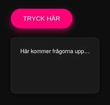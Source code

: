 <!DOCTYPE html>
<html lang="sv">
<head>
  <meta charset="UTF-8" />
  <title>Traphouse Utmaningar</title>
  <style>
    html, body {
      height: 100%;
      margin: 0;
      background: #0f0f0f;
      font-family: 'Helvetica Neue', Helvetica, Arial, sans-serif;
      display: flex;
      justify-content: center;
      align-items: center;
      flex-direction: column;
      color: #fff;
    }

    .container {
      max-width: 500px;
      text-align: center;
      padding: 20px;
    }

    .question-box {
      margin-top: 30px;
      background: rgba(255, 255, 255, 0.05);
      border: 1px solid rgba(255, 255, 255, 0.1);
      border-radius: 12px;
      padding: 30px;
      min-height: 120px;
      font-size: 1.3em;
      line-height: 1.4;
      transition: all 0.3s ease;
      box-shadow: 0 4px 20px rgba(0,0,0,0.4);
    }

    button {
      background: #ff0077;
      border: none;
      color: white;
      padding: 20px 40px;
      font-size: 1.5em;
      border-radius: 50px;
      cursor: pointer;
      transition: all 0.3s ease;
      box-shadow: 0 8px 20px rgba(255, 0, 119, 0.5);
    }

    button:hover {
      transform: scale(1.05);
      box-shadow: 0 12px 30px rgba(255, 0, 119, 0.7);
    }

    @media (max-width: 600px) {
      button {
        padding: 15px 30px;
        font-size: 1.2em;
      }

      .question-box {
        font-size: 1.1em;
        padding: 20px;
      }
    }
  </style>
</head>
<body>
  <div class="container">
    <button id="generateBtn">TRYCK HÄR</button>
    <div id="question" class="question-box">Här kommer frågorna upp…</div>
  </div>

  <script>
    const questions = [
      "Vem här vill du hångla med just nu?",
      "Berätta om din värsta sexupplevelse.",
      "Vem här skulle du helst ligga med om du måste välja?",
      "Visa ditt senaste DM till någon du flirtar med.",
      "Ta av ett klädesplagg.",
      "Drick tre klunkar och skicka en sexig selfie till någon.",
      "Kyss personen till höger om dig.",
      "Visa din senaste sökhistorik.",
      "Berätta om ditt största turn-on.",
      "Gör en lapdance på någon i 30 sekunder.",
      "Låt någon annan scrolla 10 bilder bakåt i ditt kameraalbum.",
      "Raka eller vaxa en valfri kroppsdel.",
      "Låt någon annan skriva en text till ditt senaste ragg.",
      "Ring ditt ex och säg 'Jag saknar dig'.",
      "Gör en sexy pose på golvet.",
      "Vem här tror du är bäst i sängen?",
      "Berätta en sexfantasi du vill testa.",
      "Ta en shot och visa ditt senaste ligg.",
      "Lägg upp en thirst trap-story nu.",
      "Ge någon en hickey.",
      "Låt någon annan välja vem du ska krama länge.",
      "Låt någon måla något på din kropp med läppstift.",
      "Vem här vill du helst duscha med?",
      "Ge någon en erotisk massage i 1 minut.",
      "Gör 'twerk' i 30 sekunder.",
      "Vem här tror du är sämst på att kyssa?",
      "Ge en footjob-simulering på en annans ben i 10 sek.",
      "Gör en fake orgasm-ljudshow.",
      "Beskriv ditt senaste ligg i detalj.",
      "Kyss någon på halsen.",
      "Välj någon som får ge dig en 'truth or dare'-fråga direkt.",
      "Gör en body shot på någon.",
      "Visa din senaste nudes (eller en random selfie om du vägrar, och ta dubbla shots).",
      "Smek någons hår i 30 sek.",
      "Flirta aggressivt med valfri person i 1 minut.",
      "Skicka en 'jag tänker på dig 😈' till någon du inte borde.",
      "Vem här skulle du vilja se naken?",
      "Beskriv din favoritställning.",
      "Ta av två plagg, eller drick 5 klunkar.",
      "Ge någon i rummet en 'dirty look' och håll den i 15 sek.",
      "Berätta om ett sexuellt misstag du gjort.",
      "Välj någon att gå in i ett annat rum och snacka 'dirty talk' med i 1 minut.",
      "Gör en slow-motion kyss på din hand.",
      "Vem här vill du spendera natten med?",
      "Berätta om din första orgasm.",
      "Skriv 'saknar att mysa med dig' till ditt senaste ligg.",
      "Gör ett 'strip tease'-move i 15 sekunder.",
      "Låt någon annan välja vad du ska ta av dig.",
      "Ge en komplimang till alla i rummet.",
      "Klia någons rygg sensuellt i 30 sek.",
      "Bita någon lätt på örat.",
      "Gör en stön-ljud-tävling med någon.",
      "Skicka 'vill du ligga?' till någon i din kontaktlista.",
      "Visa senaste bilden på din snap memories.",
      "Ge någon en kyss på kinden — med ögonkontakt hela tiden.",
      "Låt någon sätta läppstift på dig.",
      "Ge någon en 'dirty' komplimang.",
      "Berätta din hemligaste kink.",
      "Smaka på någons drink — sensuellt.",
      "Gör en catwalk i bara underkläder (eller så mycket du vågar).",
      "Drick så många klunkar som antalet personer i rummet.",
      "Vem här vill du helst väcka mitt i natten?",
      "Gör en 'bedroom eyes'-blick till alla.",
      "Skicka 'vill du ses ikväll?' till ett gammalt ragg.",
      "Beskriv vad du vill någon ska göra med dig just nu.",
      "Ta en shot för varje ex du haft.",
      "Vem här vill du slicka på?",
      "Gör en 'air grind' i 10 sek.",
      "Visa senaste 'röda hjärtat'-snap du skickade.",
      "Låt någon rita ett hjärta på din mage.",
      "Låt någon annan hålla dig i midjan i 20 sek.",
      "Gör en 'booty shake' till musik.",
      "Berätta när du var som kåtast.",
      "Vem här tror du är vildast i sängen?",
      "Låt någon flirta med dig öppet i 30 sek.",
      "Ge någon en smekning över låret.",
      "Berätta något du aldrig vågat säga till någon.",
      "Ge en 'förförande blick' till kameran (om ni filmar).",
      "Ta en selfie och skicka till din crush nu.",
      "Berätta vem du vill smaka på just nu.",
      "Säg en sak du älskar att få gjort mot dig i sängen.",
      "Låt någon viska något snuskigt i ditt öra.",
      "Ge någon en 'spank' på rumpan.",
      "Gör push-ups som om du ligger på någon.",
      "Berätta ditt bästa one-night stand-minne.",
      "Vem här skulle du byta sexliv med?",
      "Ge någon en kyss på pannan (extra intimt).",
      "Ring en kompis och säg 'jag är kåt, vad gör du?'",
      "Drick från någon annans mun (om alla är med på det!).",
      "Vem här vill du slicka vin/öl från kroppen på?",
      "Skriv 'tänker på dig naken' till någon du borde undvika.",
      "Vem här hade du helst stuckit hem med ikväll?",
      "Ta en shot och dra av ett plagg (eller valfritt straff).",
      "Berätta om en gång du blev påkommen.",
      "Gör en body roll till musik.",
      "Låt någon annan rufsa ditt hår ordentligt.",
      "Visa vad du tycker är bästa förspelet.",
      "Ge någon en kyss på näsan.",
      "Gör 'flirty face' framför alla.",
      "Beskriv din drömdate och avsluta med 'och sen kn*llar vi'.",
      "Välj någon att 'vårta' (nypa lätt).",
      "Skicka 'jag vill mer' till en random kontakt.",
      "Håll hand med någon i 1 minut.",
      "Välj någon att dansa sensuellt med.",
      "Berätta vad som får dig att tända direkt.",
      "Drick så många klunkar som antalet personer du legat med (eller max 5).",
      "Vem här vill du duscha med efter festen?",
      "Visa ditt 'dirty talk'-röstprov.",
      "Byt tröja med någon (eller låna något klädesplagg).",
      "Gör en kärleksförklaring till någon du inte är kär i.",
      "Låt någon skriva något snuskigt på din arm.",
      "Skriv 'jag saknar din kropp' till en valfri.",
      "Låt någon hålla om dig bakifrån i 20 sek.",
      "Säg 'fuck me daddy/mommy' till kameran eller någon.",
      "Gör en smekande rörelse på dig själv (över kläderna).",
      "Berätta vem som gett dig bästa sexet någonsin.",
      "Skriv 'vill du ses naken?' till en gammal flört.",
      "Drick en klunk för varje crush du haft senaste året.",
      "Låt någon välja en emoji du måste skicka till tre personer.",
      "Kyss en valfri kroppsdel på någon.",
      "Låt någon kalla dig 'bebis' i 1 minut.",
      "Tänd en låt och dansa solo — fullt ut.",
      "Låt någon hålla din hand på valfri plats i 20 sek.",
      "Visa en gammal nakenchatt (eller drick tre shots).",
      "Låt någon bestämma en 'förbjuden' snap du ska skicka.",
      "Gör 'doggy style'-pose på golvet.",
      "Låt någon dra fingrarna genom ditt hår långsamt.",
      "Visa din favoritlekställning (med kläder på).",
      "Berätta vad du helst vill höra i sängen.",
      "Ge en lång kram till någon och viska 'jag vill ha dig'.",
      "Berätta vem du tycker luktar godast här.",
      "Visa ditt senaste 'dirty meme' du sparat.",
      "Gör en 'sexy crawl' över golvet.",
      "Kyss någon på handen långsamt.",
      "Gör en fake strip-dans på 10 sek.",
      "Ge en 'lick tease' på en finger eller på någon annans arm.",
      "Beskriv din värsta hook-up.",
      "Gör en 'air kiss' till alla i rummet.",
      "Säg högt vad du tänkte på senast du onanerade.",
      "Gör ett 'kiss face' till kameran.",
      "Låt någon klappa dig på rumpan 5 gånger.",
      "Tvinga någon annan att ta en shot (eller dricka själv).",
      "Berätta vad du helst vill bli kallad i sängen.",
      "Skriv 'saknar när vi myste' till någon du ghostat.",
      "Låt någon dra dig nära och hålla kvar.",
      "Visa senaste snuskiga gif du skickade eller såg.",
      "Ge någon en 'nipple twist' (om tillåtet!).",
      "Gör ett 'simulerat ridmove' på en kudde.",
      "Berätta hur många du vill ligga med i rummet.",
      "Gör en 'fuckboy/girl' pose och ta bild."
    ];

    const button = document.getElementById("generateBtn");
    const questionDiv = document.getElementById("question");

    button.addEventListener("click", function () {
      const randomIndex = Math.floor(Math.random() * questions.length);
      questionDiv.innerText = questions[randomIndex];
    });
  </script>
</body>
</html>
